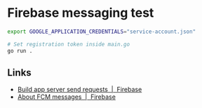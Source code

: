 # Firebase messaging test

```bash
export GOOGLE_APPLICATION_CREDENTIALS="service-account.json"

# Set registration token inside main.go
go run .
```

## Links

- [Build app server send requests  |  Firebase](https://firebase.google.com/docs/cloud-messaging/send-message)
- [About FCM messages  |  Firebase](https://firebase.google.com/docs/cloud-messaging/concept-options#notifications_and_data_messages)